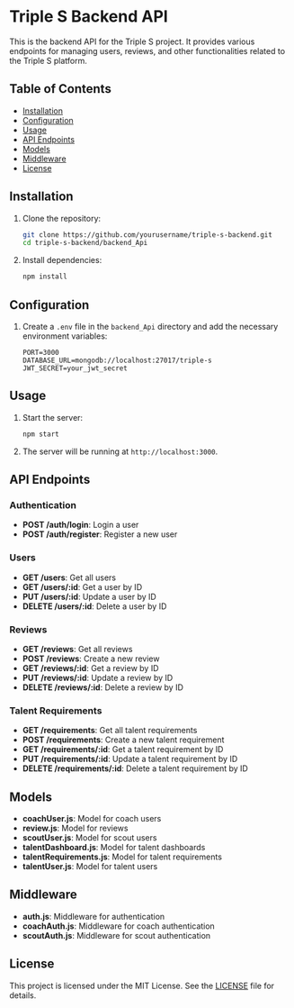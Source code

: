 # Triple S Backend API

This is the backend API for the Triple S project. It provides various endpoints for managing users, reviews, and other functionalities related to the Triple S platform.

## Table of Contents

- [Installation](#installation)
- [Configuration](#configuration)
- [Usage](#usage)
- [API Endpoints](#api-endpoints)
- [Models](#models)
- [Middleware](#middleware)
- [License](#license)

## Installation

1. Clone the repository:
    ```sh
    git clone https://github.com/yourusername/triple-s-backend.git
    cd triple-s-backend/backend_Api
    ```

2. Install dependencies:
    ```sh
    npm install
    ```

## Configuration

1. Create a `.env` file in the `backend_Api` directory and add the necessary environment variables:
    ```env
    PORT=3000
    DATABASE_URL=mongodb://localhost:27017/triple-s
    JWT_SECRET=your_jwt_secret
    ```

## Usage

1. Start the server:
    ```sh
    npm start
    ```

2. The server will be running at `http://localhost:3000`.

## API Endpoints

### Authentication

- **POST /auth/login**: Login a user
- **POST /auth/register**: Register a new user

### Users

- **GET /users**: Get all users
- **GET /users/:id**: Get a user by ID
- **PUT /users/:id**: Update a user by ID
- **DELETE /users/:id**: Delete a user by ID

### Reviews

- **GET /reviews**: Get all reviews
- **POST /reviews**: Create a new review
- **GET /reviews/:id**: Get a review by ID
- **PUT /reviews/:id**: Update a review by ID
- **DELETE /reviews/:id**: Delete a review by ID

### Talent Requirements

- **GET /requirements**: Get all talent requirements
- **POST /requirements**: Create a new talent requirement
- **GET /requirements/:id**: Get a talent requirement by ID
- **PUT /requirements/:id**: Update a talent requirement by ID
- **DELETE /requirements/:id**: Delete a talent requirement by ID

## Models

- **coachUser.js**: Model for coach users
- **review.js**: Model for reviews
- **scoutUser.js**: Model for scout users
- **talentDashboard.js**: Model for talent dashboards
- **talentRequirements.js**: Model for talent requirements
- **talentUser.js**: Model for talent users

## Middleware

- **auth.js**: Middleware for authentication
- **coachAuth.js**: Middleware for coach authentication
- **scoutAuth.js**: Middleware for scout authentication

## License

This project is licensed under the MIT License. See the [LICENSE](LICENSE) file for details.